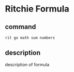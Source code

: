 # Ritchie Formula

## command

```bash
rit go math sum numbers
```

## description

description of formula
